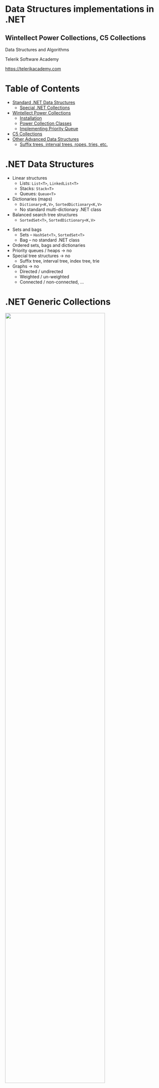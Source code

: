 <!-- section start -->
<!-- attr: { class:'slide-title', showInPresentation:true, hasScriptWrapper:true, style:'' } -->
# Data Structures implementations in .NET
##  Wintellect Power Collections, C5 Collections

<div class="signature">
    <p class="signature-course">Data Structures and Algorithms</p>
    <p class="signature-initiative">Telerik Software Academy</p>
    <a href="https://telerikacademy.com" class="signature-link">https://telerikacademy.com</a>
</div>

<!-- section start -->
<!-- attr: { showInPresentation:true, hasScriptWrapper:true, style:'' } -->
# Table of Contents
- [Standard .NET Data Structures](#standard)
  - [Special .NET Collections](#special)
- [Wintellect Power Collections](#wintellect)
  - [Installation](#wintellect)
  - [Power Collection Classes](#wintellectClasses)
  - [Implementing Priority Queue](#priorityQueue)
- [C5 Collections](#c5)
- [Other Advanced Data Structures](#advanced)
  - [Suffix trees, interval trees, ropes, tries, etc.](#advanced)


<!-- section start -->
<!-- attr: { class:'slide-section', showInPresentation:true, hasScriptWrapper:true, style:'' } -->
<!-- # Standard .NET Data Structures
##  Built-In .NET Data Structure Implementations -->


<!-- attr: { id:'standard', showInPresentation:true, hasScriptWrapper:true, style:'' } -->
# <a id="standard"></a>.NET Data Structures
* Linear structures
  * Lists: `List<T>`, `LinkedList<T>`
  * Stacks: `Stack<T>`
  * Queues: `Queue<T>`
* Dictionaries (maps)
  * `Dictionary<K,V>`, `SortedDictionary<K,V>`
  * No standard multi-dictionary .NET class
* Balanced search tree structures
  * `SortedSet<T>`, `SortedDictionary<K,V>`


<!-- attr: { showInPresentation:true, hasScriptWrapper:true, style:'font-size:0.95em' } -->
<!-- # .NET Data Structures -->
* Sets and bags
  * Sets – `HashSet<T>`, `SortedSet<T>`
  * Bag – no standard .NET class
* Ordered sets, bags and dictionaries
* Priority queues / heaps &rarr; no
* Special tree structures &rarr; no
  * Suffix tree, interval tree, index tree, trie
* Graphs &rarr; no
  * Directed / undirected
  * Weighted / un-weighted
  * Connected / non-connected, …


<!-- attr: { showInPresentation:true, hasScriptWrapper:true, style:'' } -->
# .NET Generic Collections

<img class="slide-image" src="imgs/generic-collections.png" style="width:80%; top:10%; left:10%" />

<!-- attr: { showInPresentation:true, hasScriptWrapper:true, style:'' } -->
# .NET Untyped Collections

<img class="slide-image" src="imgs/untyped-collections.png" style="width:80%; top:10%; left:10%" />


<!-- attr: { id:'special', showInPresentation:true, style:'' } -->
# <a id="special"></a>Special .NET Collections
* `Collection<T>`
  * Inheritable `IList<T>`, virtual `Add()` / `Remove()`
* `ObservableCollection<T>`
  * Event `CollectionChanged`
* `IReadOnlyCollection<T>`
    * Supports only `Count` and `GetEnumerator()`
* `IReadOnlyList<T>`
  * Supports only `Count`, `[]` and `GetEnumerator()`
* Concurrent collections (thread-safe)
  * `BlockingCollection<T>`, `ConcurrentBag<T>`, …


<!-- attr: { class:'slide-section demo', showInPresentation:true, hasScriptWrapper:true, style:'' } -->
<!-- # Special .NET Collections
##  [Demo]() -->


<!-- section start -->
<!-- attr: { class:'slide-section', showInPresentation:true, hasScriptWrapper:true, style:'' } -->
<!-- # Wintellect Power Collections
##  Open Source C# Implementation of All Major Data Structures: Lists, Sets, Bags, Dictionaries, etc. -->


<!-- attr: { id:'wintellect', showInPresentation:true, hasScriptWrapper:true, style:'' } -->
# <a id="wintellect"></a>Wintellect Power Collections
* Wintellect Power Collections is powerful open-source data structure library
  * Download: http://powercollections.codeplex.com
* Installing Power Collections in Visual Studio
  * Use NuGet package manager

<img class="slide-image" src="imgs/wintelect-power-collections.png" style="width:80%; top:55%; left:10%" />


<!-- attr: { id:'wintellectClasses', showInPresentation:true, hasScriptWrapper:true, style:'' } -->
# <a id="wintellectClasses"></a>Power Collections Classes
* `Bag<T>`
  * A bag (multi-set) based on hash-table
    * Unordered collection (with duplicates)
  * Add / Find / Remove work in time O(1)
  * `T` should provide `Equals()` and `GetHashCode()`
* `OrderedBag<T>`
  * A bag (multi-set) based on balanced search tree
  * Add / Find / Remove work in time O(log(N))
  * `T` should implement `IComparable<T>`


<!-- attr: { showInPresentation:true, hasScriptWrapper:true, style:'' } -->
<!-- # Power Collections Classes -->
* `Set<T>`
  * A set based on hash-table (no duplicates)
  * Add / Find / Remove work in time O(1)
  * Like .NET’s `HashSet<T>`
* `OrderedSet<T>`
  * A set based on balanced search tree (red-black)
  * Add / Find / Remove work in time O(log(N))
  * Like .NET’s `SortedSet<T>`
  * Provides fast `.Range(from, to)` operation

<!-- attr: { showInPresentation:true, hasScriptWrapper:true, style:'' } -->
<!-- # Power Collections Classes -->
* `MultiDictionary<TKey,TValue>`
  * A dictionary (map) implemented by hash-table
  * Allows duplicates (configurable)
  * Add / Find / Remove work in time O(1)
  * Like `Dictionary<TKey,List<TValue>>`
* `OrderedDictionary<TKey,TValue>` / `OrderedMultiDictionary<TKey,TValue>`
  * A dictionary based on balanced search tree
  * Add / Find / Remove work in time O(log(N))
  * Provides fast `.Range(from,to)` operation


<!-- attr: { showInPresentation:true, hasScriptWrapper:true, style:'' } -->
<!-- # Power Collections Classes -->
* `Deque<T>`
  * Double-ended queue (deque)
* `BigList<T>`
    * Editable sequence of indexed items
    * Like `List<T>` but provides
      * Fast `Insert` / `Delete` operations (at any position)
      * Fast `Copy` / `Concat` / `Sub-range` operations
    * Implemented by the data structure "`Rope`"
      * Special kind of balanced binary tree: [http://en.wikipedia.org/wiki/Rope_(data_structure)](http://en.wikipedia.org/wiki/Rope_\(data_structure\))


<!-- attr: { class:'slide-section demo', showInPresentation:true, hasScriptWrapper:true, style:'' } -->
<!-- # Wintellect Power Collections
##  [Demo]() -->


<!-- attr: { id:'priorityQueue', showInPresentation:true } -->
# <a id="priorityQueue"></a>Priority Queue
* What is a "`priority` `queue`"?
  * Data structure to efficiently support finding the item with the highest priority
  * Like a queue, but with priorities
  *  The basic operations
    * `Enqueue(T element)`
    * `Dequeue() &rarr; T`
* There is no build-in `priority` `queue` in .NET
  * See the data structure "[binary heap](http://en.wikipedia.org/wiki/Binary_heap)"
  * Can be implemented also by `OrderedBag<T>`


<!-- attr: { showInPresentation:true, hasScriptWrapper:true, style:'font-size:0.9em' } -->
# Priority Queue Implementation

```cs
class PriorityQueue<T> where T : IComparable<T>
{
   private OrderedBag<T> queue;
   public int Count
   {
      get { return this.queue.Count; }
   }
   public PriorityQueue()
   {
      this.queue = new OrderedBag<T>();
   }
   public void Enqueue(T element)
   {
      this.queue.Add(element);
   }
   public T Dequeue()
   {
      return this.queue.RemoveFirst();
   }
}
```


<!-- attr: { class:'slide-section demo', showInPresentation:true, hasScriptWrapper:true, style:'' } -->
<!-- # Priority Queue
##  [Demo]() -->


<!-- section start -->
<!-- attr: { class:'slide-section', showInPresentation:true, hasScriptWrapper:true, style:'' } -->
<!-- # C5 Collections
##  Open Source Generic Collection Library for C# -->

<!-- attr: { id:'c5', showInPresentation:true, hasScriptWrapper:true, style:'' } -->
# <a id="c5"></a>C5 Collections
* What are "C5 Collections"?
  * C5 Generic Collection Library for C# and CLI
  * Open-Source Data Structures Library for .NET
  * http://www.itu.dk/research/c5/
  * Have solid documentation ([book](http://www.itu.dk/research/c5/latest/ITU-TR-2006-76.pdf))
  * The C5 library defines its own interfaces like
    * `IEnumerable<T>`
    * `IIndexed<T>`
    * `IIndexedSorted<T>`
    * etc.

<!-- attr: { showInPresentation:true, hasScriptWrapper:true, style:'' } -->
# C5 Collection Classes

<img class="slide-image" src="imgs/c5-classes.png" style="width:90%; top:10%; left:5%" />

<!-- attr: { showInPresentation:true, hasScriptWrapper:true, style:'' } -->
# C5 Collection Classes
* Classical collection classes
  * `ArrayList<T>`, `LinkedList<T>`, `CircularQueue<T>`, `HashSet<T>`, `TreeSet<T>`, `HashBag<T>`, `TreeBag<T>`
* `HashedArrayList<T>`
  * Combination of indexed list + hash-table
  * Fast `Add` / `Find` / `indexer []` &rarr; O(1)
* `IntervalHeap<T>`
  * Efficient double-ended priority queue

<!-- section start -->
<!-- attr: { class:'slide-section', showInPresentation:true, hasScriptWrapper:true, style:'' } -->
<!-- # Advanced Data Structures
##  Suffix Trees, Interval Trees, Tries, Ropes, Heaps, … -->

<!-- attr: { id:'advanced', showInPresentation:true, hasScriptWrapper:true, style:'' } -->
# <a id="advanced"></a>Advanced Data Structures
* **Suffix tree** (position tree)
  * Represents the suffixes of given string
  * Used to implement fast search in string
* **Trie** (prefix tree)
  * Special tree structure used for <br/>fastmulti-pattern matching
* **Rope**
  * Balanced tree structure for indexeditems with fast inserts / delete
  * Allows fast string edit operations

<img class="slide-image" src="imgs/suffix-tree.png" style="width:18%; top:12%; right:0%" />
<img class="slide-image" src="imgs/trie.png" style="width:20%; top:40%; right:0%" />
<img class="slide-image" src="imgs/rope.png" style="width:23%; top:73%; right:0%" />


<!-- attr: { showInPresentation:true, hasScriptWrapper:true, style:'' } -->
<!-- # Advanced Data Structures -->
* **Interval tree**
  * Keeps intervals [a…b] in ordered balanced tree
  * Allows to efficiently find all intervals that overlap with any given interval or point
* **Binary heap**, **Fibonacci heap**
  * Special tree-like data structures <br/>to efficiently implement a priority queue
* **Index trees**
  * Used to keep sorted indices of database records
  * B-tree, B+ tree, T-tree

<img class="slide-image" src="imgs/binary-heap.png" style="width:23%; top:36%; right:0%" />

<!-- section start -->
<!-- attr: { id:'questions', class:'slide-section', showInPresentation:true } -->
<!-- # Questions
## Advanced Data Structures -->

<!-- attr: { showInPresentation:true, hasScriptWrapper:true } -->
# Free Trainings @ Telerik Academy
- C# Programming @ Telerik Academy
    - [Data Structures and Algorithms](http://academy.telerik.com/student-courses/programming/data-structures-algorithms/about)
  - Telerik Software Academy
    - [telerikacademy.com](https://telerikacademy.com)
  - Telerik Academy @ Facebook
    - [facebook.com/TelerikAcademy](https://facebook.com/TelerikAcademy)
  - Telerik Software Academy Forums
    - [forums.academy.telerik.com](https://telerikacademy.com/Forum/Home)
